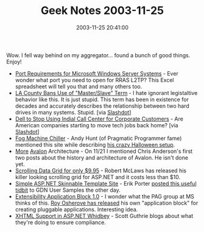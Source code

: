 ﻿---
layout: post
title: "Geek Notes 2003-11-25"
comments: false
date: 2003-11-25 20:41:00
categories:
 - Technology
subtext-id: 96fd0b97-803f-4f20-b9d9-d7a34af35a5f
alias: /blog/Geek-Notes-2003-11-25.aspx
---


Wow. I fell way behind on my aggregator... found a bunch of good things. Enjoy! 

  * [Port Requirements for Microsoft Windows Server Systems](http://www.microsoft.com/downloads/details.aspx?familyid=e114b7e5-400f-45b6-9e1c-50968a0cc729&displaylang=en) - Ever wonder what port you need to open for RRAS L2TP? This Excel spreadsheet will tell you that and many others too. 
  * [LA County Bans Use of "Master/Slave" Term](http://www.snopes.com/inboxer/outrage/master.asp) - I hate ignorant legistaltive behavior like this. It is just stupid. This term has been in existence for decades and accurately describes the relationship between two hard drives in many systems. Stupid. [via [Slashdot](http://slashdot.org/article.pl?sid=03/11/25/0014257)] 
  * [Dell to Stop Using Indial Call Center for Corporate Customers](http://www.foxnews.com/story/0,2933,103955,00.html) - Are American companies starting to move tech jobs back home? [via [Slashdot](http://slashdot.org/article.pl?sid=03/11/25/1626250)] 
  * [Fog Machine Chiller](http://gotfog.com/fog_machine_chiller.html) - Andy Hunt (of Pragmatic Programmer fame) mentioned this site while describing [his crazy Halloween setup](http://www.toolshed.com/blog/HomeTheater/Halloween.html,v). 
  * [More](http://www.simplegeek.com/permalink.aspx/359c73aa-4711-4061-b9d9-16300d8d278e) [Avalon](http://www.simplegeek.com/permalink.aspx/359c73aa-4711-4061-b9d9-16300d8d278e) Architecture - On 11/21 I mentioned Chris Anderson's first two posts about the history and architecture of Avalon. He isn't done yet. 
  * [Scrolling Data Grid for only $9.95](http://www.scrollingdatagrid.com/) - Robert McLaws has released his killer looking scrolling grid for ASP.NET and it costs less than $10. 
  * [Simple ASP.NET Skinnable Template Site](http://www.gotdotnet.com/Community/UserSamples/Details.aspx?SampleGuid=7d4cafb8-55d2-4b21-9bb4-8f4acf64f926) - Erik Porter [posted this useful tidbit](http://weblogs.asp.net/eporter/posts/39571.aspx) to GDN User Samples the other day. 
  * [Extensibility Application Block 1.0](http://www.gotdotnet.com/community/workspaces/workspace.aspx?ID=23AB5CE9-BDAF-4D7F-AA3B-D77CC83E386C) - I wonder what the PAG group at MS thinks of this. [Roy Osherove has released](http://weblogs.asp.net/rosherove/posts/39484.aspx) his own "application block" for creating pluggable applications. Interesting idea. 
  * [XHTML Support in ASP.NET Whidbey](http://weblogs.asp.net/scottgu/posts/39620.aspx) - Scott Guthrie blogs about what they're doing to ensure compliance. 
